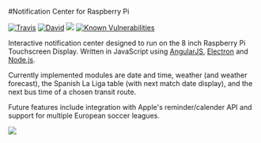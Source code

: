 #Notification Center for Raspberry Pi

<a href="https://travis-ci.org/callumdmay/pi-notification-app"><img src="https://travis-ci.org/callumdmay/pi-notification-app.svg" alt="Travis"></a>
<a href="https://david-dm.org/callumdmay/pi-notification-app"><img src="https://david-dm.org/callumdmay/pi-notification-app.svg" alt="David"></a>
<a href="https://david-dm.org/callumdmay/pi-notification-app?type=dev" title="devDependencies status"><img src="https://david-dm.org/callumdmay/pi-notification-app/dev-status.svg"/></a>
<a href="https://snyk.io/test/github/callumdmay/pi-notification-app"><img src="https://snyk.io/test/github/callumdmay/pi-notification-app/badge.svg" alt="Known Vulnerabilities" data-canonical-src="https://snyk.io/test/github/callumdmay/pi-notification-app" style="max-width:100%;"></a>

Interactive notification center designed to run on the 8 inch Raspberry Pi Touchscreen Display. Written in JavaScript using [AngularJS](https://angularjs.org/), [Electron](http://electron.atom.io/) and [Node.js](https://nodejs.org/en/).

Currently implemented modules are date and time, weather (and weather forecast), the Spanish La Liga table (with next match date display), and the next bus time of a chosen transit route. 

Future features include integration with Apple's reminder/calender API and support for multiple European soccer leagues.


![](http://i.imgur.com/RtjUXXG.gif)
